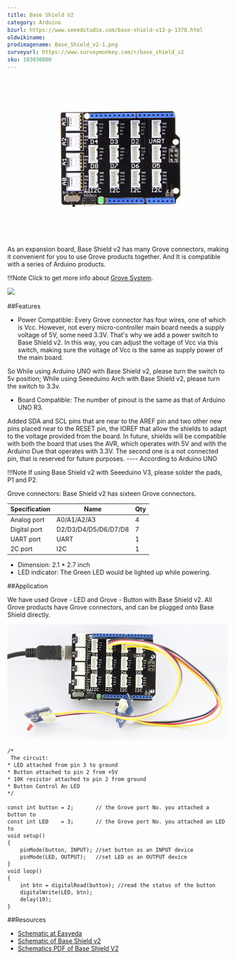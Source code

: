 ```yaml
---
title: Base Shield V2
category: Arduino
bzurl: https://www.seeedstudio.com/base-shield-v13-p-1378.html
oldwikiname:
prodimagename: Base_Shield_v2-1.png
surveyurl: https://www.surveymonkey.com/r/base_shield_v2
sku: 103030000
---
```


![enter image description here](https://raw.githubusercontent.com/SeeedDocument/Base_Shield_V2/master/img/Base_Shield_v2-1.png)
As an expansion board, Base Shield v2 has many Grove connectors, making it convenient for you to use Grove products together. And It is compatible with a series of Arduino products.

!!!Note
    Click to get more info about [Grove System](/Grove_System/).

[![](https://raw.githubusercontent.com/SeeedDocument/Seeed-WiKi/master/docs/images/get_one_now.png)](https://www.seeedstudio.com/base-shield-v13-p-1378.html)  


##Features

* Power Compatible: Every Grove connector has four wires, one of which is Vcc. However, not every micro-controller main board needs a supply voltage of 5V, some need 3.3V. That's why we add a power switch to Base Shield v2. In this way, you can adjust the voltage of Vcc via this switch, making sure the voltage of Vcc is the same as supply power of the main board.

So While using Arduino UNO with Base Shield v2, please turn the switch to 5v position; While using Seeeduino Arch with Base Shield v2, please turn the switch to 3.3v.

* Board Compatible: The number of pinout is the same as that of Arduino UNO R3.

Added SDA and SCL pins that are near to the AREF pin and two other new pins placed near to the RESET pin, the IOREF that allow the shields to adapt to the voltage provided from the board. In future, shields will be compatible with both the board that uses the AVR, which operates with 5V and with the Arduino Due that operates with 3.3V. The second one is a not connected pin, that is reserved for future purposes. ---- According to Arduino UNO

!!!Note
    If using Base Shield v2 with Seeeduino V3, please solder the pads, P1 and P2.

Grove connectors: Base Shield v2 has sixteen Grove connectors.

| Specification | Name | Qty|
|----------------|---------|-----|
|Analog port|	A0/A1/A2/A3	|4|
|Digital port|	D2/D3/D4/D5/D6/D7/D8	|7|
|UART port|	UART|	1|
| 2C port  |	I2C  |	1 |

* Dimension: 2.1 * 2.7 inch
* LED indicator: The Green LED would be lighted up while powering.

##Application

We have used Grove - LED and Grove - Button with Base Shield v2. All Grove products have Grove connectors, and can be plugged onto Base Shield directly.

![enter image description here](https://raw.githubusercontent.com/SeeedDocument/Base_Shield_V2/master/img/Base_Shield_v2-3.png)

```
/*
 The circuit:
* LED attached from pin 3 to ground
* Button attached to pin 2 from +5V
* 10K resistor attached to pin 2 from ground
* Button Control An LED
*/

const int button = 2;       // the Grove port No. you attached a button to
const int LED    = 3;       // the Grove port No. you attached an LED to
void setup()
{
    pinMode(button, INPUT); //set button as an INPUT device
    pinMode(LED, OUTPUT);   //set LED as an OUTPUT device
}
void loop()
{
    int btn = digitalRead(button); //read the status of the button
    digitalWrite(LED, btn);
    delay(10);
}
```

##Resources

* [Schematic at Easyeda](https://easyeda.com/Seeed/Base_Shield_v2-73af558cabc84d489aa150d218c9a39d)
* [Schematic of Base Shield v2](https://raw.githubusercontent.com/SeeedDocument/Base_Shield_V2/master/res/Base_Shield_v2.zip)
* [Schematics PDF of Base Shield V2](https://raw.githubusercontent.com/SeeedDocument/Base_Shield_V2/master/res/Base_Shield_v2.pdf)

